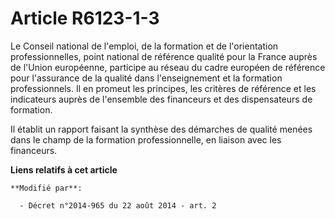 # Article R6123-1-3

Le Conseil national de l'emploi, de la formation et de l'orientation professionnelles, point national de référence qualité
pour la France auprès de l'Union européenne, participe au réseau du cadre européen de référence pour l'assurance de la
qualité dans l'enseignement et la formation professionnels. Il en promeut les principes, les critères de référence et les
indicateurs auprès de l'ensemble des financeurs et des dispensateurs de formation.

Il établit un rapport faisant la synthèse des démarches de qualité menées dans le champ de la formation professionnelle, en
liaison avec les financeurs.

**Liens relatifs à cet article**

	**Modifié par**:

	  - Décret n°2014-965 du 22 août 2014 - art. 2
